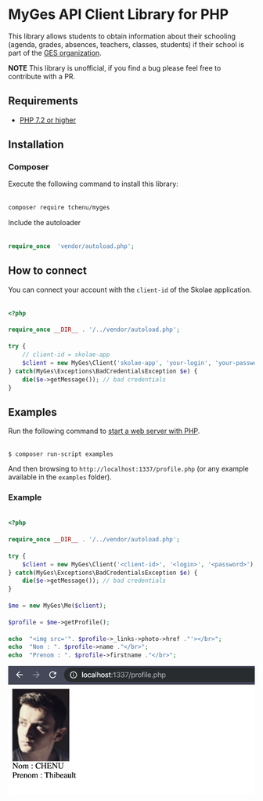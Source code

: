 # MyGes API Client Library for PHP #

This library allows students to obtain information about their schooling (agenda, grades, absences, teachers, classes, students) if their school is part of the [GES organization](https://www.myges.fr/).

**NOTE** This library is unofficial, if you find a bug please feel free to contribute with a PR. 

## Requirements ##

* [PHP 7.2 or higher](https://www.php.net/)

## Installation ##

### Composer

Execute the following command to install this library:

```sh

composer require tchenu/myges

```

Include the autoloader

```php

require_once  'vendor/autoload.php';

```

  ## How to connect ##

You can connect your account with the `client-id` of the Skolae application.

```php

<?php

require_once __DIR__ . '/../vendor/autoload.php';

try {
	// client-id = skolae-app
    $client = new MyGes\Client('skolae-app', 'your-login', 'your-password');
} catch(MyGes\Exceptions\BadCredentialsException $e) {
    die($e->getMessage()); // bad credentials
}
```

## Examples ##

Run the following command to [start a web server with PHP](https://www.php.net/manual/en/features.commandline.webserver.php). 
  

```

$ composer run-script examples

```

  

And then browsing to `http://localhost:1337/profile.php` (or any example available in the `examples` folder).

  

### Example ###

  

```php

<?php

require_once __DIR__ . '/../vendor/autoload.php';

try {
    $client = new MyGes\Client('<client-id>', '<login>', '<password>');
} catch(MyGes\Exceptions\BadCredentialsException $e) {
    die($e->getMessage()); // bad credentials
}

$me = new MyGes\Me($client);

$profile = $me->getProfile();

echo  "<img src='". $profile->_links->photo->href ."'></br>";
echo  "Nom : ". $profile->name ."</br>";
echo  "Prenom : ". $profile->firstname ."</br>";

```

![Profile](doc/images/profile.png)